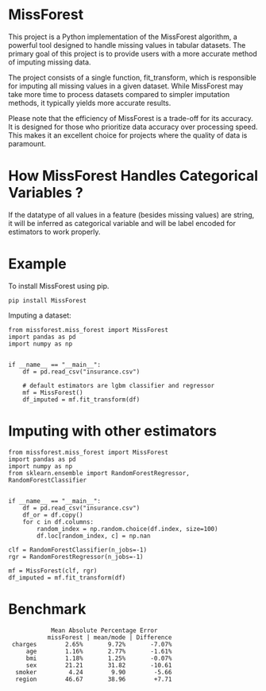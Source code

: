 # MissForest
This project is a Python implementation of the MissForest algorithm, a powerful tool designed to handle missing values in tabular datasets. The primary goal of this project is to provide users with a more accurate method of imputing missing data.

The project consists of a single function, fit_transform, which is responsible for imputing all missing values in a given dataset. While MissForest may take more time to process datasets compared to simpler imputation methods, it typically yields more accurate results.

Please note that the efficiency of MissForest is a trade-off for its accuracy. It is designed for those who prioritize data accuracy over processing speed. This makes it an excellent choice for projects where the quality of data is paramount.

# How MissForest Handles Categorical Variables ?
If the datatype of all values in a feature (besides missing values) are string, it will be inferred as categorical variable and will be label encoded for estimators to work properly. 

# Example
To install MissForest using pip.

    pip install MissForest

Imputing a dataset:

    from missforest.miss_forest import MissForest
    import pandas as pd
    import numpy as np
    
    
    if __name__ == "__main__":
        df = pd.read_csv("insurance.csv")

        # default estimators are lgbm classifier and regressor
        mf = MissForest()
        df_imputed = mf.fit_transform(df)

# Imputing with other estimators

    from missforest.miss_forest import MissForest
    import pandas as pd
    import numpy as np
    from sklearn.ensemble import RandomForestRegressor, RandomForestClassifier
    
    
    if __name__ == "__main__":
        df = pd.read_csv("insurance.csv")
        df_or = df.copy()
        for c in df.columns:
            random_index = np.random.choice(df.index, size=100)
            df.loc[random_index, c] = np.nan

    clf = RandomForestClassifier(n_jobs=-1)
    rgr = RandomForestRegressor(n_jobs=-1)

    mf = MissForest(clf, rgr)
    df_imputed = mf.fit_transform(df)



# Benchmark

                Mean Absolute Percentage Error
               missForest | mean/mode | Difference
     charges        2.65%       9.72%       -7.07%
         age        1.16%       2.77%       -1.61%
         bmi        1.18%       1.25%       -0.07%
         sex        21.21       31.82       -10.61
      smoker         4.24        9.90        -5.66
      region        46.67       38.96        +7.71
